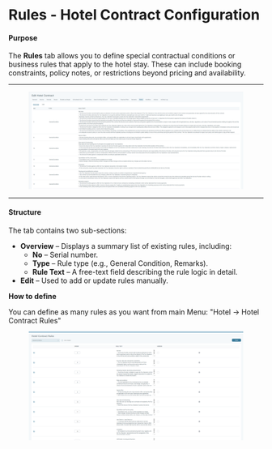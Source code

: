 # Rules - Hotel Contract Configuration

#### Purpose

The **Rules** tab allows you to define special contractual conditions or business rules that apply to the hotel stay. These can include booking constraints, policy notes, or restrictions beyond pricing and availability.

***

<figure><img src="../.gitbook/assets/image (5) (1) (1) (1) (1) (1) (1).png" alt=""><figcaption></figcaption></figure>

***

#### Structure

The tab contains two sub-sections:

* **Overview** – Displays a summary list of existing rules, including:
  * **No** – Serial number.
  * **Type** – Rule type (e.g., General Condition, Remarks).
  * **Rule Text** – A free-text field describing the rule logic in detail.
* **Edit** – Used to add or update rules manually.

**How to define**

You can define as many rules as you want from main Menu: "Hotel -> Hotel Contract Rules"

<figure><img src="../.gitbook/assets/image (6) (1) (1) (1) (1).png" alt=""><figcaption></figcaption></figure>
